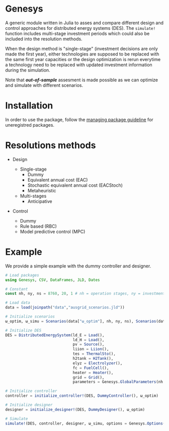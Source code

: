 # Genesys

A generic module written in Julia to asses and compare different design and control approaches for distributed energy systems (DES). The `simulate!` function includes multi-stage investment periods which could also be included into the resolution methods.  

When the design method is "single-stage" (investment decisions are only made the first year), either technologies are supposed to be replaced with the same first year capacities or the design optimization is rerun everytime a technology need to be replaced with updated investment information during the simulation.  

Note that **_out-of-sample_** assesment is made possible as we can optimize and simulate with different scenarios.

# Installation
In order to use the package, follow the [managing package guideline](https://julialang.github.io/Pkg.jl/v1/managing-packages/) for uneregistred packages.

# Resolutions methods
- Design
  - Single-stage
    - Dummy
    - Equivalent annual cost (EAC)
    - Stochastic equivalent annual cost (EACStoch)
    - Metaheuristic
  - Multi-stages
    - Anticipative
 
- Control
  - Dummy
  - Rule based (RBC)
  - Model predictive control (MPC)
  
# Example
We provide a simple example with the dummy controller and designer.

```Julia
# Load packages
using Genesys, CSV, DataFrames, JLD, Dates

# Constant
const nh, ny, ns = 8760, 20, 1 # nh = operation stages, ny = investment stages, ns = scenarios

# Load data
data = load(joinpath("data","ausgrid_scenarios.jld"))

# Initialize scenarios
ω_optim, ω_simu = Scenarios(data["ω_optim"], nh, ny, ns), Scenarios(data["ω_simu"],  nh, ny, ns)

# Initialize DES
DES = DistributedEnergySystem(ld_E = Load(),
                              ld_H = Load(),
                              pv = Source(),
                              liion = Liion(),
                              tes = ThermalSto(),
                              h2tank = H2Tank(),
                              elyz = Electrolyzer(),
                              fc = FuelCell(),
                              heater = Heater(),
                              grid = Grid(),
                              parameters = Genesys.GlobalParameters(nh = nh, ny = ny, ns = ns, τ_share = 0.8))

# Initialize controller
controller = initialize_controller!(DES, DummyController(), ω_optim)

# Initialize designer
designer = initialize_designer!(DES, DummyDesigner(), ω_optim)

# Simulate
simulate!(DES, controller, designer, ω_simu, options = Genesys.Options(mode="multithreads"))

```
